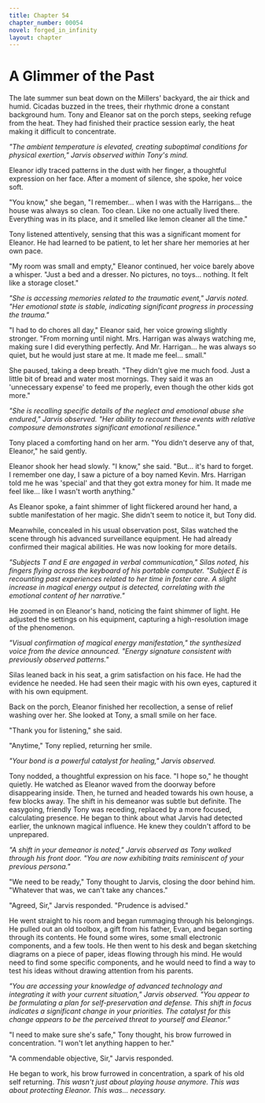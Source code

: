 ```yaml
---
title: Chapter 54
chapter_number: 00054
novel: forged_in_infinity
layout: chapter
---
```


# **A Glimmer of the Past**

The late summer sun beat down on the Millers\' backyard, the air thick
and humid. Cicadas buzzed in the trees, their rhythmic drone a constant
background hum. Tony and Eleanor sat on the porch steps, seeking refuge
from the heat. They had finished their practice session early, the heat
making it difficult to concentrate.

*"The ambient temperature is elevated, creating suboptimal conditions
for physical exertion," Jarvis observed within Tony's mind.*

Eleanor idly traced patterns in the dust with her finger, a thoughtful
expression on her face. After a moment of silence, she spoke, her voice
soft.

"You know," she began, "I remember... when I was with the Harrigans...
the house was always so clean. Too clean. Like no one actually lived
there. Everything was in its place, and it smelled like lemon cleaner
all the time."

Tony listened attentively, sensing that this was a significant moment
for Eleanor. He had learned to be patient, to let her share her memories
at her own pace.

"My room was small and empty," Eleanor continued, her voice barely above
a whisper. "Just a bed and a dresser. No pictures, no toys... nothing.
It felt like a storage closet."

*"She is accessing memories related to the traumatic event," Jarvis
noted. "Her emotional state is stable, indicating significant progress
in processing the trauma."*

"I had to do chores all day," Eleanor said, her voice growing slightly
stronger. "From morning until night. Mrs. Harrigan was always watching
me, making sure I did everything perfectly. And Mr. Harrigan... he was
always so quiet, but he would just stare at me. It made me feel...
small."

She paused, taking a deep breath. "They didn't give me much food. Just a
little bit of bread and water most mornings. They said it was an
'unnecessary expense' to feed me properly, even though the other kids
got more."

*"She is recalling specific details of the neglect and emotional abuse
she endured," Jarvis observed. "Her ability to recount these events with
relative composure demonstrates significant emotional resilience."*

Tony placed a comforting hand on her arm. "You didn't deserve any of
that, Eleanor," he said gently.

Eleanor shook her head slowly. "I know," she said. "But... it's hard to
forget. I remember one day, I saw a picture of a boy named Kevin. Mrs.
Harrigan told me he was 'special' and that they got extra money for him.
It made me feel like... like I wasn't worth anything."

As Eleanor spoke, a faint shimmer of light flickered around her hand, a
subtle manifestation of her magic. She didn't seem to notice it, but
Tony did.

Meanwhile, concealed in his usual observation post, Silas watched the
scene through his advanced surveillance equipment. He had already
confirmed their magical abilities. He was now looking for more details.

*"Subjects T and E are engaged in verbal communication," Silas noted,
his fingers flying across the keyboard of his portable computer.
"Subject E is recounting past experiences related to her time in foster
care. A slight increase in magical energy output is detected,
correlating with the emotional content of her narrative."*

He zoomed in on Eleanor's hand, noticing the faint shimmer of light. He
adjusted the settings on his equipment, capturing a high-resolution
image of the phenomenon.

*"Visual confirmation of magical energy manifestation," the synthesized
voice from the device announced. "Energy signature consistent with
previously observed patterns."*

Silas leaned back in his seat, a grim satisfaction on his face. He had
the evidence he needed. He had seen their magic with his own eyes,
captured it with his own equipment.

Back on the porch, Eleanor finished her recollection, a sense of relief
washing over her. She looked at Tony, a small smile on her face.

"Thank you for listening," she said.

"Anytime," Tony replied, returning her smile.

*"Your bond is a powerful catalyst for healing," Jarvis observed.*

Tony nodded, a thoughtful expression on his face. "I hope so," he
thought quietly. He watched as Eleanor waved from the doorway before
disappearing inside. Then, he turned and headed towards his own house, a
few blocks away. The shift in his demeanor was subtle but definite. The
easygoing, friendly Tony was receding, replaced by a more focused,
calculating presence. He began to think about what Jarvis had detected
earlier, the unknown magical influence. He knew they couldn't afford to
be unprepared.

*"A shift in your demeanor is noted," Jarvis observed as Tony walked
through his front door. "You are now exhibiting traits reminiscent of
your previous persona."*

"We need to be ready," Tony thought to Jarvis, closing the door behind
him. "Whatever that was, we can't take any chances."

"Agreed, Sir," Jarvis responded. "Prudence is advised."

He went straight to his room and began rummaging through his belongings.
He pulled out an old toolbox, a gift from his father, Evan, and began
sorting through its contents. He found some wires, some small electronic
components, and a few tools. He then went to his desk and began
sketching diagrams on a piece of paper, ideas flowing through his mind.
He would need to find some specific components, and he would need to
find a way to test his ideas without drawing attention from his parents.

*"You are accessing your knowledge of advanced technology and
integrating it with your current situation," Jarvis observed. "You
appear to be formulating a plan for self-preservation and defense. This
shift in focus indicates a significant change in your priorities. The
catalyst for this change appears to be the perceived threat to yourself
and Eleanor."*

"I need to make sure she's safe," Tony thought, his brow furrowed in
concentration. "I won't let anything happen to her."

"A commendable objective, Sir," Jarvis responded.

He began to work, his brow furrowed in concentration, a spark of his old
self returning. *This wasn\'t just about playing house anymore. This was
about protecting Eleanor. This was... necessary.*
